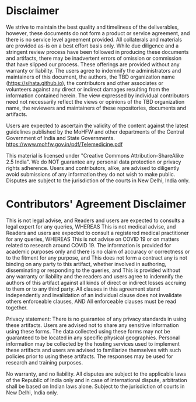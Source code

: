 # Disclaimer
We strive to maintain the best quality and timeliness of the deliverables, however, these documents do not form a product or service agreement, and there is no service level agreement provided. All collaterals and materials are provided as-is on a best effort basis only. While due diligence and a stringent review process have been followed in producing these documents and artifacts, there may be inadvertent errors of omission or commission that have slipped our process. These offerings are provided without any warranty or liability. The users agree to indemnify the administrators and maintainers of this document, the authors, the TBD organization name (https://sihata.github.io), the contributors and other associates or volunteers against any direct or indirect damages resulting from the information contained herein. The view expressed by individual contributors need not necessarily reflect the views or opinions of the TBD organization name, the reviewers and maintainers of these repositories, documents and artifacts.

Users are expected to ascertain the validity of the content against the latest guidelines published by the MoHFW and other departments of the Central Government of India and State Governments. https://www.mohfw.gov.in/pdf/Telemedicine.pdf

This material is licensed under "Creative Commons Attribution-ShareAlike 2.5 India". We do NOT guarantee any personal data protection or privacy rights adherence. Users and contributors, alike, are advised to diligently avoid submissions of any information they do not wish to make public. Disputes are subject to the jurisdiction of the courts in New Delhi, India only.

# Contributors' Agreement Disclaimer
This is not legal advise, and Readers and users are expected to consults a legal expert for any queries, WHEREAS This is not medical advise, and Readers and users are expected to consult a registered medical practitioner for any queries, WHEREAS This is not advise on COVID 19 or on matters related to research around COVID 19. The information is provided for academic purposes only and there is no claim of accuracy or correctness or to the fitment for any purpose, and This does not form a contract any is not binding on any party to this artifact, whether involved in authoring, disseminating or responding to the queries, and This is provided without any warranty or liability and the readers and users agree to indemnify the authors of this artifact against all kinds of direct or indirect losses accruing to them or to any third party. All clauses in this agreement stand independently and invalidation of an individual clause does not invalidate others enforceable clauses, AND All enforceable clauses must be read together.

Privacy statement: There is no guarantee of any privacy standards in using these artifacts. Users are advised not to share any sensitive information using these forms. The data collected using these forms may not be guaranteed to be located in any specific physical geographies. Personal information may be collected by the hosting services used to implement these artifacts and users are advised to familiarize themselves with such policies prior to using these artifacts. The responses may be used for research and training purposes.

No warranty, and no liability. All disputes are subject to the applicable laws of the Republic of India only and in case of international dispute, arbitration shall be based on Indian laws alone. Subject to the jurisdiction of courts in New Delhi, India only.
